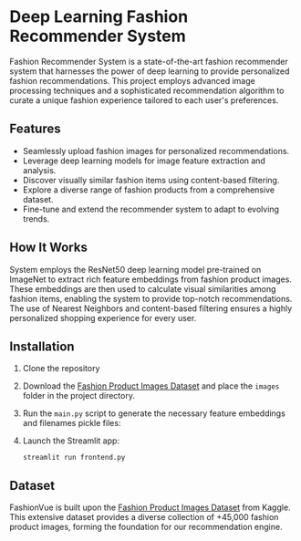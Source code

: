 
# Deep Learning Fashion Recommender System

Fashion Recommender System is a state-of-the-art fashion recommender system that harnesses the power of deep learning to provide personalized fashion recommendations. This project employs advanced image processing techniques and a sophisticated recommendation algorithm to curate a unique fashion experience tailored to each user's preferences.

## Features

- Seamlessly upload fashion images for personalized recommendations.
- Leverage deep learning models for image feature extraction and analysis.
- Discover visually similar fashion items using content-based filtering.
- Explore a diverse range of fashion products from a comprehensive dataset.
- Fine-tune and extend the recommender system to adapt to evolving trends.

## How It Works

System employs the ResNet50 deep learning model pre-trained on ImageNet to extract rich feature embeddings from fashion product images. These embeddings are then used to calculate visual similarities among fashion items, enabling the system to provide top-notch recommendations. The use of Nearest Neighbors and content-based filtering ensures a highly personalized shopping experience for every user.

## Installation

1. Clone the repository

2. Download the [Fashion Product Images Dataset](https://www.kaggle.com/datasets/paramaggarwal/fashion-product-images-dataset) and place the `images` folder in the project directory.

3. Run the `main.py` script to generate the necessary feature embeddings and filenames pickle files:

4. Launch the Streamlit app:
   ```
   streamlit run frontend.py
   ```

## Dataset

FashionVue is built upon the [Fashion Product Images Dataset](https://www.kaggle.com/datasets/paramaggarwal/fashion-product-images-dataset) from Kaggle. This extensive dataset provides a diverse collection of +45,000 fashion product images, forming the foundation for our recommendation engine.


